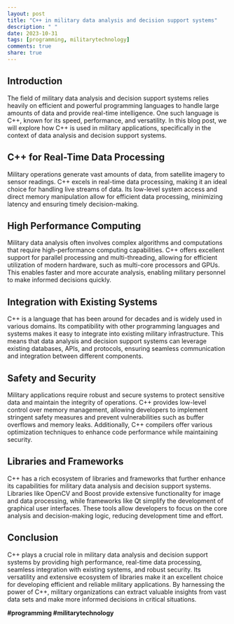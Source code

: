 ```yaml
---
layout: post
title: "C++ in military data analysis and decision support systems"
description: " "
date: 2023-10-31
tags: [programming, militarytechnology]
comments: true
share: true
---
```


## Introduction
The field of military data analysis and decision support systems relies heavily on efficient and powerful programming languages to handle large amounts of data and provide real-time intelligence. One such language is C++, known for its speed, performance, and versatility. In this blog post, we will explore how C++ is used in military applications, specifically in the context of data analysis and decision support systems.

## C++ for Real-Time Data Processing
Military operations generate vast amounts of data, from satellite imagery to sensor readings. C++ excels in real-time data processing, making it an ideal choice for handling live streams of data. Its low-level system access and direct memory manipulation allow for efficient data processing, minimizing latency and ensuring timely decision-making.

## High Performance Computing
Military data analysis often involves complex algorithms and computations that require high-performance computing capabilities. C++ offers excellent support for parallel processing and multi-threading, allowing for efficient utilization of modern hardware, such as multi-core processors and GPUs. This enables faster and more accurate analysis, enabling military personnel to make informed decisions quickly.

## Integration with Existing Systems
C++ is a language that has been around for decades and is widely used in various domains. Its compatibility with other programming languages and systems makes it easy to integrate into existing military infrastructure. This means that data analysis and decision support systems can leverage existing databases, APIs, and protocols, ensuring seamless communication and integration between different components.

## Safety and Security
Military applications require robust and secure systems to protect sensitive data and maintain the integrity of operations. C++ provides low-level control over memory management, allowing developers to implement stringent safety measures and prevent vulnerabilities such as buffer overflows and memory leaks. Additionally, C++ compilers offer various optimization techniques to enhance code performance while maintaining security.

## Libraries and Frameworks
C++ has a rich ecosystem of libraries and frameworks that further enhance its capabilities for military data analysis and decision support systems. Libraries like OpenCV and Boost provide extensive functionality for image and data processing, while frameworks like Qt simplify the development of graphical user interfaces. These tools allow developers to focus on the core analysis and decision-making logic, reducing development time and effort.

## Conclusion
C++ plays a crucial role in military data analysis and decision support systems by providing high performance, real-time data processing, seamless integration with existing systems, and robust security. Its versatility and extensive ecosystem of libraries make it an excellent choice for developing efficient and reliable military applications. By harnessing the power of C++, military organizations can extract valuable insights from vast data sets and make more informed decisions in critical situations.

**#programming #militarytechnology**